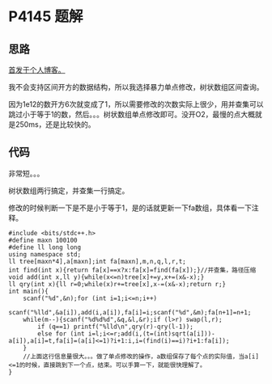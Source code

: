 # P4145 题解

## 思路

[首发于个人博客。](https://www.xgzepto.cn/post/bzoj-3038)


我不会支持区间开方的数据结构，所以我选择暴力单点修改，树状数组区间查询。

因为1e12的数开方6次就变成了1，所以需要修改的次数实际上很少，用并查集可以跳过小于等于1的数，然后。。。树状数组单点修改即可。没开O2，最慢的点大概就是250ms，还是比较快的。

## 代码

非常短。。。

树状数组两行搞定，并查集一行搞定。

修改的时候判断一下是不是小于等于1，是的话就更新一下fa数组，具体看一下注释。

```
#include <bits/stdc++.h>
#define maxn 100100
#define ll long long
using namespace std;
ll tree[maxn*4],a[maxn];int fa[maxn],m,n,q,l,r,t;
int find(int x){return fa[x]==x?x:fa[x]=find(fa[x]);}//并查集，路径压缩
void add(int x,ll y){while(x<=n)tree[x]+=y,x+=(x&-x);}
ll qry(int x){ll r=0;while(x)r+=tree[x],x-=(x&-x);return r;}
int main(){
	scanf("%d",&n);for (int i=1;i<=n;i++)
	scanf("%lld",&a[i]),add(i,a[i]),fa[i]=i;scanf("%d",&m);fa[n+1]=n+1;
	while(m--){scanf("%d%d%d",&q,&l,&r);if (l>r) swap(l,r); 
		if (q==1) printf("%lld\n",qry(r)-qry(l-1));
		else for (int i=l;i<=r;add(i,(t=(int)sqrt(a[i]))-a[i]),a[i]=t,fa[i]=(a[i]<=1)?i+1:i,i=(find(i)==i)?i+1:fa[i]);
	}
    //上面这行信息量很大。。。做了单点修改的操作，a数组保存了每个点的实际值，当a[i]<=1的时候，直接跳到下一个点，结束。可以手算一下，就能很快理解了。
}
```